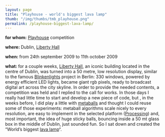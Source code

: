 ```yaml
---
layout: page
title: "Playhouse - world's biggest lava lamp"
thumb: "/img/thumbs/tmb_playhouse.png"
permalink: /playhouse-biggest-lava-lamp/
---
```

<p><strong>for whom:</strong> <a href="http://playhouse.daft.ie/" target="new">Playhouse</a> competition</p>
<p><strong>where: </strong>Dublin, <a href="http://en.wikipedia.org/wiki/Liberty_Hall" target="new">Liberty Hall</a></p>
<p><strong>when: </strong>from 24th september 2009 to 11th october 2009</p>
<p><strong>what: </strong>for  a couple weeks, <a href="http://en.wikipedia.org/wiki/Liberty_Hall" target="new">Liberty Hall</a>, an iconic building located in the centre of Dublin, was turned into a 50 metre, low resolution display, similar to the famous <a href="http://www.blinkenlights.net/" target="new">Blinkenlights</a> project in Berlin: 330 windows, powered by energy efficient LED lights, became giant rgb pixels, ready to broadcast digital art across the city skyline. In order to provide the needed contents, a competition was held and I replied to the call for works.
In those days I really had little time to start and develop a new piece of code, but , in the weeks before, I did play a little with <a href="http://en.wikipedia.org/wiki/Metaballs" target="new">metaballs</a> and thought I could reuse some of those experiments: metaball algorithms scale nicely to every resolution, are easy to implement in the selected platform (<a href="http://processing.org" target="new">Processing</a>) and, most important, the idea of huge sticky balls, bouncing inside a 50 mt glass box in the middle of Dublin, just sounded fun. So I sat down and created the &#8220;World&#8217;s biggest <a href="http://en.wikipedia.org/wiki/Lava_lamp" terget="new">lava lamp</a>&#8220;.</p>
<object width="480" height="385"><param name="movie" value="http://www.youtube.com/v/A-XgPZGadyk&#038;hl=it_IT&#038;fs=1&#038;"><param name="allowFullScreen" value="true"><param name="allowscriptaccess" value="always"><embed src="http://www.youtube.com/v/A-XgPZGadyk&#038;hl=it_IT&#038;fs=1&#038;" type="application/x-shockwave-flash" allowscriptaccess="always" allowfullscreen="true" width="480" height="385"></object>
